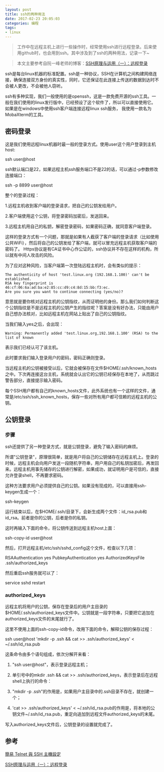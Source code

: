```yaml
---
layout: post
title: ssh的两种用法
date: 2017-02-23 20:05:03
categories: 编程 
tags:
- linux
---
```

> 工作中在远程主机上进行一些操作时，经常使用ssh进行远程登录。后来使用github时，也会用到ssh。其中涉及到了ssh的两种用法，记录一下~

> 本文主要参考自阮一峰老师的博客：[SSH原理与运用（一）：远程登录](http://www.ruanyifeng.com/blog/2011/12/ssh_remote_login.html)

ssh是每台linux机器的标准配置。ssh是一种协议，SSH在计算机之间构建网络连接，确保连接双方身份的真实性，同时，它还保证在此连接上传送的数据到达时不会被人更改，不会被他人窃听。

ssh有多种实现，我们一般使用的是openssh，这是一款免费开源的ssh工具。一般在我们使用的linux发行版中，已经预设了这个软件了，所以可以直接使用它。如果是在windows中使用ssh客户端连接远程linux ssh服务，
我使用一款名为MobaXterm的工具。

## 密码登录

这是我们使用远程linux机器时最一般的登录方式。使用user这个用户登录到主机host:

ssh user@host

ssh默认端口是22，如果远程主机ssh服务端口不是22的话，可以通过-p参数修改连接端口：

ssh -p 8899 user@host

整个的登录过程：

1.远程主机收到客户端的登录请求，把自己的公钥发给用户。

2.客户端使用这个公钥，将登录密码加密后，发送回来。

3.远程主机用自己的私钥，解密登录密码，如果密码正确，就同意客户端登录。

这样的登录方式有一个问题，那就是如果有人截获了客户端的登录请求（比如使用公共WiFi），然后将自己的公钥发给了客户端，就可以冒充远程主机获取客户端的密码了。
Https协议是有CA证书中心作公证的，ssh协议并不存在这样的机构，所以就有中间人攻击的风险。

为了应对这种风险，当客户端第一次登陆远程主机时，会有类似的提示：

```
The authenticity of host 'test.linux.org (192.168.1.100)' can't be established. 
RSA key fingerprint is 46:cf:06:6a:ad:ba:e2:85:cc:d9:c4:8d:15:bb:f3:ec. 
Are you sure you want to continue connecting (yes/no)?
```
意思就是要你核对远程主机的公钥指纹，从而证明他的身份。那么我们如何判断这个公钥指纹是不是远程主机的公钥产生的指纹呢？答案是没有好办法，只能由用户自己想办法核对，比如远程主机在网站上贴出了自己的公钥指纹。

当我们输入yes之后，会出现：

```
Warning: Permanently added 'test.linux.org,192.168.1.100' (RSA) to the list of known 
```
表示我们已经认可了该主机。

此时要求我们输入登录用户的密码，密码正确则登录。

当远程主机的公钥被接受以后，它就会被保存在文件$HOME/.ssh/known_hosts之中。下次再连接这台主机，系统就会认出它的公钥已经保存在本地了，从而跳过警告部分，直接提示输入密码。

每个SSH用户都有自己的known_hosts文件，此外系统也有一个这样的文件，通常是/etc/ssh/ssh_known_hosts，保存一些对所有用户都可信赖的远程主机的公钥。

## 公钥登录

### 步骤

ssh还提供了另一种登录方式，就是公钥登录，避免了输入密码的麻烦。

所谓"公钥登录"，原理很简单，就是用户将自己的公钥储存在远程主机上。登录的时候，远程主机会向用户发送一段随机字符串，用户用自己的私钥加密后，再发回来。远程主机用事先储存的公钥进行解密，如果成功，就证明用户是可信的，直接允许登录shell，不再要求密码。

这种方法要求用户必须提供自己的公钥。如果没有现成的，可以直接用ssh-keygen生成一个：

ssh-keygen

运行结束以后，在$HOME/.ssh/目录下，会新生成两个文件：id_rsa.pub和id_rsa。前者是你的公钥，后者是你的私钥。

这时再输入下面的命令，将公钥传送到远程主机host上面：

ssh-copy-id user@host

然后，打开远程主机/etc/ssh/sshd_config这个文件，检查以下几项：

RSAAuthentication yes
PubkeyAuthentication yes
AuthorizedKeysFile .ssh/authorized_keys

然后重启ssh服务就可以了：

service sshd restart

### authorized_keys

远程主机将用户的公钥，保存在登录后的用户主目录的$HOME/.ssh/authorized_keys文件中。公钥就是一段字符串，只要把它追加在authorized_keys文件的末尾就行了。

这里不使用上面的ssh-copy-id命令，改用下面的命令，解释公钥的保存过程：

ssh user@host 'mkdir -p .ssh && cat >> .ssh/authorized_keys' < ~/.ssh/id_rsa.pub

这条命令由多个语句组成，依次分解开来看：

1. "ssh user@host"，表示登录远程主机；

2. 单引号中的mkdir .ssh && cat >> .ssh/authorized_keys，表示登录后在远程shell上执行的命令：

3. "mkdir -p .ssh"的作用是，如果用户主目录中的.ssh目录不存在，就创建一个；

4. 'cat >> .ssh/authorized_keys' < ~/.ssh/id_rsa.pub的作用是，将本地的公钥文件~/.ssh/id_rsa.pub，重定向追加到远程文件authorized_keys的末尾。

写入authorized_keys文件后，公钥登录的设置就完成了。

## 参考

[簡易 Telnet 與 SSH 主機設定](http://linux.vbird.org/linux_server/0310telnetssh/0310telnetssh.php)

[SSH原理与运用（一）：远程登录](http://www.ruanyifeng.com/blog/2011/12/ssh_remote_login.html)